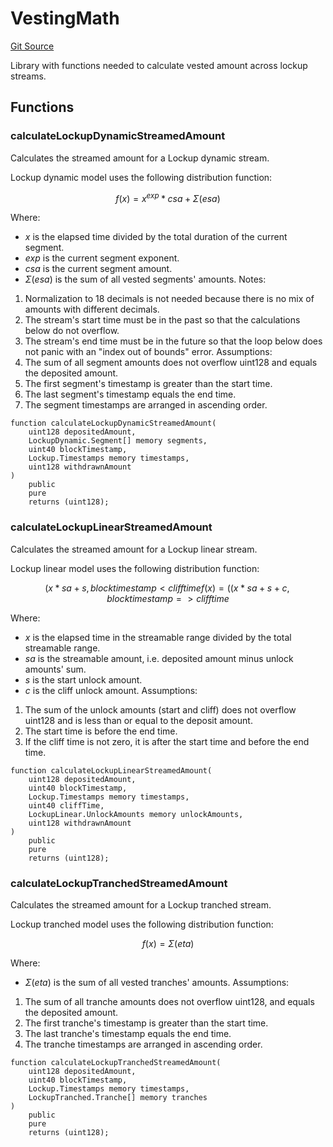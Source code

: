 # VestingMath

[Git Source](https://github.com/sablier-labs/lockup/blob/076eba971fea7bb38fe75ee5108f0589c26152c0/src/libraries/VestingMath.sol)

Library with functions needed to calculate vested amount across lockup streams.

## Functions

### calculateLockupDynamicStreamedAmount

Calculates the streamed amount for a Lockup dynamic stream.

Lockup dynamic model uses the following distribution function:

$$
f(x) = x^{exp} * csa + \Sigma(esa)
$$

Where:

- $x$ is the elapsed time divided by the total duration of the current segment.
- $exp$ is the current segment exponent.
- $csa$ is the current segment amount.
- $\Sigma(esa)$ is the sum of all vested segments' amounts. Notes:

1. Normalization to 18 decimals is not needed because there is no mix of amounts with different decimals.
2. The stream's start time must be in the past so that the calculations below do not overflow.
3. The stream's end time must be in the future so that the loop below does not panic with an "index out of bounds"
   error. Assumptions:
4. The sum of all segment amounts does not overflow uint128 and equals the deposited amount.
5. The first segment's timestamp is greater than the start time.
6. The last segment's timestamp equals the end time.
7. The segment timestamps are arranged in ascending order.

```solidity
function calculateLockupDynamicStreamedAmount(
    uint128 depositedAmount,
    LockupDynamic.Segment[] memory segments,
    uint40 blockTimestamp,
    Lockup.Timestamps memory timestamps,
    uint128 withdrawnAmount
)
    public
    pure
    returns (uint128);
```

### calculateLockupLinearStreamedAmount

Calculates the streamed amount for a Lockup linear stream.

Lockup linear model uses the following distribution function:

$$
( x * sa + s, block timestamp < cliff time
f(x) = (
( x * sa + s + c, block timestamp => cliff time
$$

Where:

- $x$ is the elapsed time in the streamable range divided by the total streamable range.
- $sa$ is the streamable amount, i.e. deposited amount minus unlock amounts' sum.
- $s$ is the start unlock amount.
- $c$ is the cliff unlock amount. Assumptions:

1. The sum of the unlock amounts (start and cliff) does not overflow uint128 and is less than or equal to the deposit
   amount.
2. The start time is before the end time.
3. If the cliff time is not zero, it is after the start time and before the end time.

```solidity
function calculateLockupLinearStreamedAmount(
    uint128 depositedAmount,
    uint40 blockTimestamp,
    Lockup.Timestamps memory timestamps,
    uint40 cliffTime,
    LockupLinear.UnlockAmounts memory unlockAmounts,
    uint128 withdrawnAmount
)
    public
    pure
    returns (uint128);
```

### calculateLockupTranchedStreamedAmount

Calculates the streamed amount for a Lockup tranched stream.

Lockup tranched model uses the following distribution function:

$$
f(x) = \Sigma(eta)
$$

Where:

- $\Sigma(eta)$ is the sum of all vested tranches' amounts. Assumptions:

1. The sum of all tranche amounts does not overflow uint128, and equals the deposited amount.
2. The first tranche's timestamp is greater than the start time.
3. The last tranche's timestamp equals the end time.
4. The tranche timestamps are arranged in ascending order.

```solidity
function calculateLockupTranchedStreamedAmount(
    uint128 depositedAmount,
    uint40 blockTimestamp,
    Lockup.Timestamps memory timestamps,
    LockupTranched.Tranche[] memory tranches
)
    public
    pure
    returns (uint128);
```
